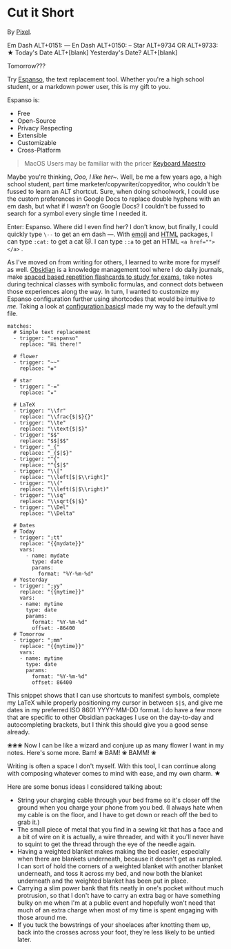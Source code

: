 # Cut it Short
By [Pixel](https://www.pixouls.xyz).

Em Dash
ALT+0151: —
En Dash
ALT+0150: –
Star
ALT+9734 OR ALT+9733: ★
Today's Date
ALT+[blank]
Yesterday's Date?
ALT+[blank]

Tomorrow???

Try [Espanso](https://espanso.org/), the text replacement tool.
Whether you're a high school student, or a markdown power user, this is my gift to you.

Espanso is:
- Free
- Open-Source
- Privacy Respecting
- Extensible
- Customizable
- Cross-Platform

> MacOS Users may be familiar with the pricer [Keyboard Maestro](https://www.keyboardmaestro.com/main/)

Maybe you're thinking, *Ooo, I like her~.*
Well, be me a few years ago, a high school student, part time marketer/copywriter/copyeditor, who couldn't be fussed to learn an ALT shortcut. Sure, when doing schoolwork, I could use the custom preferences in Google Docs to replace double hyphens with an em dash, but what if I *wasn't* on Google Docs? I couldn't be fussed to search for a symbol every single time I needed it. 

Enter: Espanso. Where did I even find her? I don't know, but finally, I could quickly type `\--` to get an em dash —. With [emoji](https://hub.espanso.org/all-emojis) and [HTML](https://hub.espanso.org/html-utils-package) packages, I can type `:cat:` to get a cat 🐱. I can type `::a` to get an HTML `<a href=""></a>` . 

As I've moved on from writing for others, I learned to write more for myself as well. [Obsidian](Obsidian.md) is a knowledge management tool where I do daily journals, make [spaced based repetition flashcards to study for exams](https://github.com/st3v3nmw/obsidian-spaced-repetition), take notes during technical classes with symbolic formulas, and connect dots between those experiences along the way. In turn, I wanted to customize my Espanso configuration further using shortcodes that would be intuitive *to me*. Taking a look at [configuration basics](https://espanso.org/docs/configuration/basics/)I made my way to the default.yml file. 

```
matches:
  # Simple text replacement
  - trigger: ":espanso"
    replace: "Hi there!"

  # flower
  - trigger: "~~"
    replace: "❀"

  # star
  - trigger: "-="
    replace: "★"

  # LaTeX
  - trigger: "\\fr"
    replace: "\\frac{$|$}{}"
  - trigger: "\\te"
    replace: "\\text{$|$}"
  - trigger: "$$"
    replace: "$$|$$"
  - trigger: "_{"
    replace: "_{$|$}"
  - trigger: "^{"
    replace: "^{$|$"
  - trigger: "\\["
    replace: "\\left[$|$\\right]"
  - trigger: "\\("
    replace: "\\left($|$\\right)"
  - trigger: "\\sq"
    replace: "\\sqrt{$|$}"
  - trigger: "\\Del"
    replace: "\\Delta"
    
  # Dates
  # Today
  - trigger: ";tt"
    replace: "{{mydate}}"
    vars:
      - name: mydate
        type: date
        params:
          format: "%Y-%m-%d"
  # Yesterday
  - trigger: ";yy"
    replace: "{{mytime}}"
    vars:
    - name: mytime
      type: date
      params:
        format: "%Y-%m-%d"
        offset: -86400
  # Tomorrow
  - trigger: ";mm"
    replace: "{{mytime}}"
    vars:
    - name: mytime
      type: date
      params:
        format: "%Y-%m-%d"
        offset: 86400
```

This snippet shows that I can use shortcuts to manifest symbols, complete my LaTeX while properly positioning my cursor in between `$|$`, and give me dates in my preferred ISO 8601 YYYY-MM-DD format. I do have a few more that are specific to other Obsidian packages I use on the day-to-day and autocompleting brackets, but I think this should give you a good sense already. 

❀❀❀ Now I can be like a wizard and conjure up as many flower I want in my notes. Here's some more. Bam! ❀ BAM! ❀ BAMM! ❀

Writing is often a space I don't myself. With this tool, I can continue along with composing whatever comes to mind with ease, and my own charm. ★

Here are some bonus ideas I considered talking about:
- String your charging cable through your bed frame so it's closer off the ground when you charge your phone from you bed. (I always hate when my cable is on the floor, and I have to get down or reach off the bed to grab it.)
- The small piece of metal that you find in a sewing kit that has a face and a bit of wire on it is actually, a wire threader, and with it you'll never have to squint to get the thread through the eye of the needle again.
- Having a weighted blanket makes making the bed easier, especially when there are blankets underneath, because it doesn't get as rumpled. I can sort of hold the corners of a weighted blanket with another blanket underneath, and toss it across my bed, and now both the blanket underneath and the weighted blanket has been put in place.
- Carrying a slim power bank that fits neatly in one's pocket without much protrusion, so that I don't have to carry an extra bag or have something bulky on me when I'm at a public event  and hopefully won't need that much of an extra charge when most of my time is spent engaging with those around me. 
- If you tuck the bowstrings of your shoelaces after knotting them up, back into the crosses across your foot, they're less likely to be untied later. 